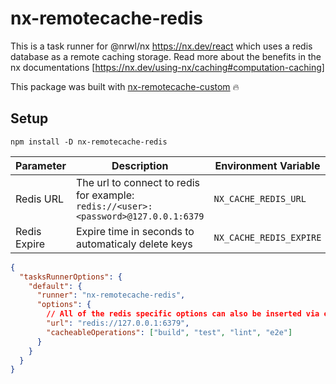 # nx-remotecache-redis

This is a task runner for @nrwl/nx https://nx.dev/react which uses a redis database as a remote caching storage. Read more about the benefits in the nx documentations [https://nx.dev/using-nx/caching#computation-caching]

This package was built with [nx-remotecache-custom](https://www.npmjs.com/package/nx-remotecache-custom) 🔥

## Setup

```
npm install -D nx-remotecache-redis
```

| Parameter    | Description                                                                         | Environment Variable    | nx.json  |
| ------------ | ----------------------------------------------------------------------------------- | ----------------------- | -------- |
| Redis URL    | The url to connect to redis for example: `redis://<user>:<password>@127.0.0.1:6379` | `NX_CACHE_REDIS_URL`    | `url`    |
| Redis Expire | Expire time in seconds to automaticaly delete keys                                  | `NX_CACHE_REDIS_EXPIRE` | `expire` |

```json
{
  "tasksRunnerOptions": {
    "default": {
      "runner": "nx-remotecache-redis",
      "options": {
        // All of the redis specific options can also be inserted via environment variables!
        "url": "redis://127.0.0.1:6379",
        "cacheableOperations": ["build", "test", "lint", "e2e"]
      }
    }
  }
}
```
